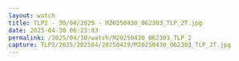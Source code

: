 ```yaml
---
layout: watch
title: TLP2 - 30/04/2025 - M20250430_062303_TLP_2T.jpg
date: 2025-04-30 06:23:03
permalink: /2025/04/30/watch/M20250430_062303_TLP_2
capture: TLP2/2025/202504/20250429/M20250430_062303_TLP_2T.jpg
---
```

